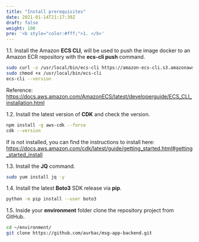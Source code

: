 ```yaml
---
title: "Install prerequisites"
date: 2021-01-14T21:17:39Z
draft: false
weight: 100
pre: '<b style="color:#fff;">1. </b>'
---
```


1.1\. Install the Amazon **ECS CLI**, will be used to push the image docker to an Amazon ECR repository with the **ecs-cli push** command.

``` bash
sudo curl -o /usr/local/bin/ecs-cli https://amazon-ecs-cli.s3.amazonaws.com/ecs-cli-linux-amd64-latest
sudo chmod +x /usr/local/bin/ecs-cli
ecs-cli --version
```

Reference: https://docs.aws.amazon.com/AmazonECS/latest/developerguide/ECS_CLI_installation.html

1.2\. Install the latest version of **CDK** and check the version.

``` bash
npm install -g aws-cdk --force
cdk --version
```

If is not installed, you can find the instructions to install here: https://docs.aws.amazon.com/cdk/latest/guide/getting_started.html#getting_started_install

1.3\. Install the **JQ** command.

``` bash
sudo yum install jq -y
```

1.4\. Install the latest **Boto3** SDK release via **pip**.

``` bash
python -m pip install --user boto3
```

1.5\. Inside your **environment** folder clone the repository project from GitHub.

``` bash
cd ~/environment/
git clone https://github.com/aurbac/msg-app-backend.git
```
